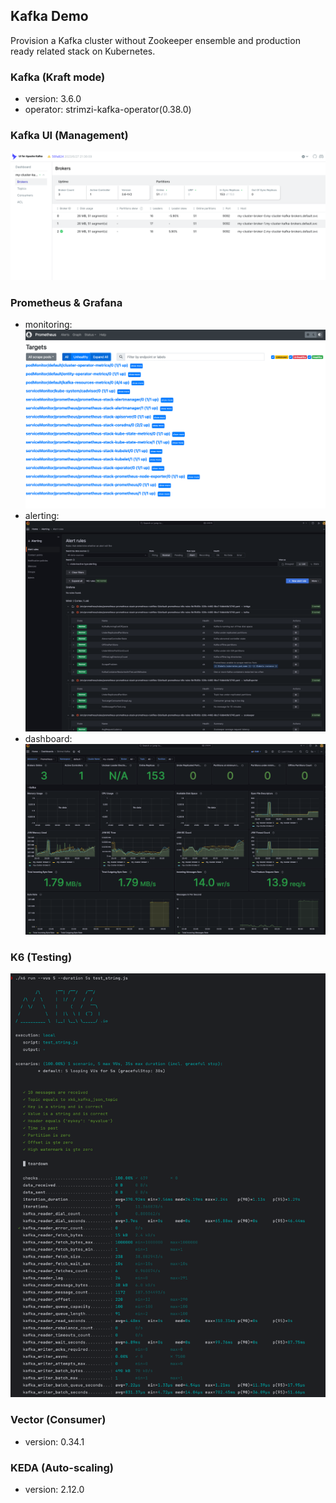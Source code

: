 Kafka Demo
---

Provision a Kafka cluster without Zookeeper ensemble and production ready related stack on Kubernetes.

### Kafka (Kraft mode)

 - version: 3.6.0
 - operator: strimzi-kafka-operator(0.38.0)

### Kafka UI (Management)

![kafka-ui](./kafka-ui.png)

### Prometheus & Grafana
 - monitoring: ![prometheus-metrics](./prometheus-metrics.png)
 - alerting: ![alerting](./alerting.png)
 - dashboard: ![kafka-cluster](./kafka-cluster.png)

### K6 (Testing)
![k6](./k6-testing.png)

### Vector (Consumer)
 - version: 0.34.1

### KEDA (Auto-scaling)
 - version: 2.12.0


